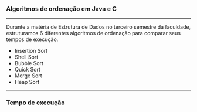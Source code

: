 
### Algoritmos de ordenação em Java e C

---

Durante a matéria de Estrutura de Dados no terceiro semestre da faculdade, estruturamos 6 diferentes algoritmos de ordenação para comparar seus tempos de execução.

- Insertion Sort
- Shell Sort
- Bubble Sort
- Quick Sort
- Merge Sort
- Heap Sort

---

### Tempo de execução
